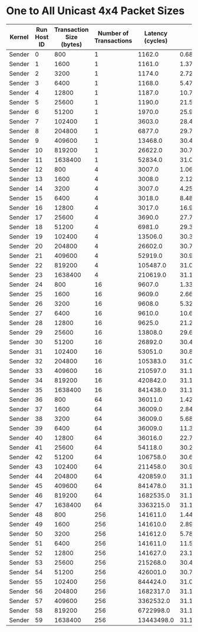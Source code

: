 # One to All Unicast 4x4 Packet Sizes

| Kernel | Run Host ID | Transaction Size (bytes) | Number of Transactions | Latency (cycles) | Bandwidth (bytes/cycle) |
|---|---|---|---|---|---|
| Sender | 0 | 800 | 1 | 1162.0 | 0.6884681583476764 |
| Sender | 1 | 1600 | 1 | 1161.0 | 1.3781223083548666 |
| Sender | 2 | 3200 | 1 | 1174.0 | 2.72572402044293 |
| Sender | 3 | 6400 | 1 | 1168.0 | 5.47945205479452 |
| Sender | 4 | 12800 | 1 | 1187.0 | 10.783487784330244 |
| Sender | 5 | 25600 | 1 | 1190.0 | 21.51260504201681 |
| Sender | 6 | 51200 | 1 | 1970.0 | 25.98984771573604 |
| Sender | 7 | 102400 | 1 | 3603.0 | 28.42076047737996 |
| Sender | 8 | 204800 | 1 | 6877.0 | 29.78042751199651 |
| Sender | 9 | 409600 | 1 | 13468.0 | 30.412830412830413 |
| Sender | 10 | 819200 | 1 | 26622.0 | 30.77154233340846 |
| Sender | 11 | 1638400 | 1 | 52834.0 | 31.01033425445736 |
| Sender | 12 | 800 | 4 | 3007.0 | 1.0641835716661123 |
| Sender | 13 | 1600 | 4 | 3008.0 | 2.127659574468085 |
| Sender | 14 | 3200 | 4 | 3007.0 | 4.256734286664449 |
| Sender | 15 | 6400 | 4 | 3018.0 | 8.482438701126574 |
| Sender | 16 | 12800 | 4 | 3017.0 | 16.97050049718263 |
| Sender | 17 | 25600 | 4 | 3690.0 | 27.75067750677507 |
| Sender | 18 | 51200 | 4 | 6981.0 | 29.336771236212577 |
| Sender | 19 | 102400 | 4 | 13506.0 | 30.327261957648453 |
| Sender | 20 | 204800 | 4 | 26602.0 | 30.794677091947975 |
| Sender | 21 | 409600 | 4 | 52919.0 | 30.96052457529432 |
| Sender | 22 | 819200 | 4 | 105487.0 | 31.063543375013033 |
| Sender | 23 | 1638400 | 4 | 210619.0 | 31.11590122448592 |
| Sender | 24 | 800 | 16 | 9607.0 | 1.3323618195066098 |
| Sender | 25 | 1600 | 16 | 9609.0 | 2.664169008221459 |
| Sender | 26 | 3200 | 16 | 9608.0 | 5.328892589508743 |
| Sender | 27 | 6400 | 16 | 9610.0 | 10.655567117585848 |
| Sender | 28 | 12800 | 16 | 9625.0 | 21.277922077922078 |
| Sender | 29 | 25600 | 16 | 13808.0 | 29.66396292004635 |
| Sender | 30 | 51200 | 16 | 26892.0 | 30.462591105161387 |
| Sender | 31 | 102400 | 16 | 53051.0 | 30.883489472394487 |
| Sender | 32 | 204800 | 16 | 105383.0 | 31.09419925414915 |
| Sender | 33 | 409600 | 16 | 210597.0 | 31.119151744801684 |
| Sender | 34 | 819200 | 16 | 420842.0 | 31.145180376483335 |
| Sender | 35 | 1638400 | 16 | 841438.0 | 31.154285877272002 |
| Sender | 36 | 800 | 64 | 36011.0 | 1.4217877870650635 |
| Sender | 37 | 1600 | 64 | 36009.0 | 2.8437335110666777 |
| Sender | 38 | 3200 | 64 | 36009.0 | 5.687467022133355 |
| Sender | 39 | 6400 | 64 | 36009.0 | 11.37493404426671 |
| Sender | 40 | 12800 | 64 | 36016.0 | 22.745446468236338 |
| Sender | 41 | 25600 | 64 | 54118.0 | 30.27458516574892 |
| Sender | 42 | 51200 | 64 | 106758.0 | 30.69371850353135 |
| Sender | 43 | 102400 | 64 | 211458.0 | 30.992442943752422 |
| Sender | 44 | 204800 | 64 | 420859.0 | 31.143922311272895 |
| Sender | 45 | 409600 | 64 | 841478.0 | 31.152804945583842 |
| Sender | 46 | 819200 | 64 | 1682535.0 | 31.160599928084707 |
| Sender | 47 | 1638400 | 64 | 3363215.0 | 31.177786730851285 |
| Sender | 48 | 800 | 256 | 141611.0 | 1.446215336379236 |
| Sender | 49 | 1600 | 256 | 141610.0 | 2.892451098086293 |
| Sender | 50 | 3200 | 256 | 141612.0 | 5.78482049543824 |
| Sender | 51 | 6400 | 256 | 141611.0 | 11.569722691033888 |
| Sender | 52 | 12800 | 256 | 141627.0 | 23.13683125392757 |
| Sender | 53 | 25600 | 256 | 215268.0 | 30.443911775089656 |
| Sender | 54 | 51200 | 256 | 426001.0 | 30.768002892011992 |
| Sender | 55 | 102400 | 256 | 844424.0 | 31.044120015537217 |
| Sender | 56 | 204800 | 256 | 1682317.0 | 31.164637817961776 |
| Sender | 57 | 409600 | 256 | 3362532.0 | 31.184119586073827 |
| Sender | 58 | 819200 | 256 | 6722998.0 | 31.193702571382588 |
| Sender | 59 | 1638400 | 256 | 13443498.0 | 31.199498820916997 |

